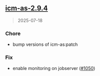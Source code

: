 
<a name="icm-as-2.9.4"></a>
## [icm-as-2.9.4](https://github.com/intershop/helm-charts/compare/icm-as-2.9.3...icm-as-2.9.4)

> 2025-07-18

### Chore

* bump versions of icm-as:patch

### Fix

* enable monitoring on jobserver ([#1050](https://github.com/intershop/helm-charts/issues/1050))


